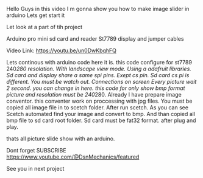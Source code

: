 Hello Guys in this video I m gonna show you how to make image slider in arduino Lets get start it

Let look at a part of tih project

Arduino pro mini
sd card and reader
St7789 display
and jumper cables

Video Link: https://youtu.be/un0DwKbqhFQ

Lets continous with arduino code here it is. this code configure for st7789 240*280 resolation. With landscape view mode. Using a adafruit libraries.
 Sd card and display share a same spi pins.
Exept cs pin. Sd card cs pi is different. You must be watch out. Connections on screen Every picture wait 2 second. you can change in here. 
this code for only show bmp format picture and resolation must be 240*280.
Already I have prepare image conventor. this conventer work on proccessing with jpg files. You must be copied all image file in to scetch folder. 
After run scetch. As you can see Scetch automated 
find your image and convert to bmp. And than copied all bmp file to sd card root folder. Sd card must be fat32 format. after plug and play. 

thats all picture slide show with an arduino. 

Dont forget SUBSCRIBE https://www.youtube.com/@DsnMechanics/featured

See you in next project
